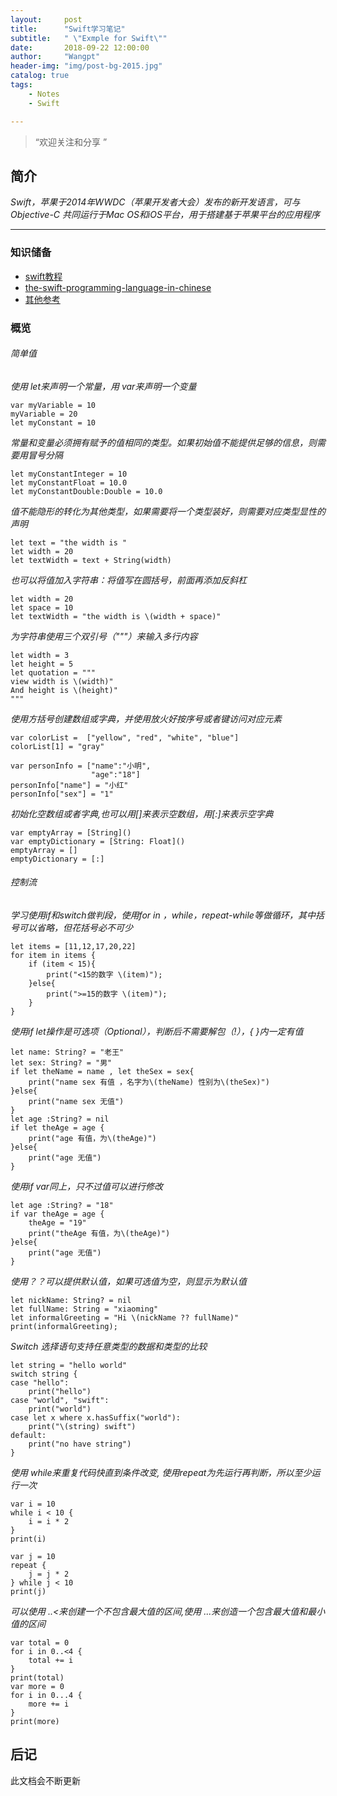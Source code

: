 ```yaml
---
layout:     post
title:      "Swift学习笔记"
subtitle:   " \"Exmple for Swift\""
date:       2018-09-22 12:00:00
author:     "Wangpt"
header-img: "img/post-bg-2015.jpg"
catalog: true
tags:
    - Notes
    - Swift

---
```


> “欢迎关注和分享 ”


## 简介
*Swift，苹果于2014年WWDC（苹果开发者大会）发布的新开发语言，可与Objective-C 共同运行于Mac OS和iOS平台，用于搭建基于苹果平台的应用程序*

---


### 知识储备

* [swift教程](https://swift.org)
* [the-swift-programming-language-in-chinese](https://github.com/numbbbbb/the-swift-programming-language-in-chinese)
* [其他参考](http://www.runoob.com/swift/swift-basic-syntax.html)


### 概览

###### 简单值
*使用 let来声明一个常量，用 var来声明一个变量*

```
var myVariable = 10
myVariable = 20
let myConstant = 10
```
*常量和变量必须拥有赋予的值相同的类型。如果初始值不能提供足够的信息，则需要用冒号分隔*

```
let myConstantInteger = 10
let myConstantFloat = 10.0
let myConstantDouble:Double = 10.0
```
*值不能隐形的转化为其他类型，如果需要将一个类型装好，则需要对应类型显性的声明* 

```
let text = "the width is "
let width = 20
let textWidth = text + String(width)
```

*也可以将值加入字符串：将值写在圆括号，前面再添加反斜杠*

```
let width = 20
let space = 10
let textWidth = "the width is \(width + space)"
```

*为字符串使用三个双引号（"""）来输入多行内容*

```
let width = 3
let height = 5
let quotation = """
view width is \(width)"
And height is \(height)"
"""
```

*使用方括号创建数组或字典，并使用放火好按序号或者键访问对应元素*

```
var colorList =  ["yellow", "red", "white", "blue"]
colorList[1] = "gray"

var personInfo = ["name":"小明",
                  "age":"18"]
personInfo["name"] = "小红"
personInfo["sex"] = "1"
```

*初始化空数组或者字典,也可以用[]来表示空数组，用[:]来表示空字典*

```
var emptyArray = [String]()
var emptyDictionary = [String: Float]()
emptyArray = []
emptyDictionary = [:]
```
###### 控制流
*学习使用if和switch做判段，使用for in ，while，repeat-while等做循环，其中括号可以省略，但花括号必不可少*

```
let items = [11,12,17,20,22]
for item in items {
    if (item < 15){
        print("<15的数字 \(item)");
    }else{
        print(">=15的数字 \(item)");
    }
}
```

*使用if let操作是可选项（Optional），判断后不需要解包（!），{ }内一定有值*

```
let name: String? = "老王"
let sex: String? = "男"
if let theName = name , let theSex = sex{
    print("name sex 有值 ，名字为\(theName) 性别为\(theSex)")
}else{
    print("name sex 无值")
}
let age :String? = nil
if let theAge = age {
    print("age 有值，为\(theAge)")
}else{
    print("age 无值")
}
```

*使用if var同上，只不过值可以进行修改*

```
let age :String? = "18"
if var theAge = age {
    theAge = "19"
    print("theAge 有值，为\(theAge)")
}else{
    print("age 无值")
}
```
*使用？？可以提供默认值，如果可选值为空，则显示为默认值*

```
let nickName: String? = nil
let fullName: String = "xiaoming"
let informalGreeting = "Hi \(nickName ?? fullName)"
print(informalGreeting);
```

*Switch 选择语句支持任意类型的数据和类型的比较*

```
let string = "hello world"
switch string {
case "hello":
    print("hello")
case "world", "swift":
    print("world")
case let x where x.hasSuffix("world"):
    print("\(string) swift")
default:
    print("no have string")
}
```
*使用 while来重复代码快直到条件改变, 使用repeat为先运行再判断，所以至少运行一次*

```
var i = 10
while i < 10 {
    i = i * 2
}
print(i)

var j = 10
repeat {
    j = j * 2
} while j < 10
print(j)
```
*可以使用 ..<来创建一个不包含最大值的区间,使用 ...来创造一个包含最大值和最小值的区间*

```
var total = 0
for i in 0..<4 {
    total += i
}
print(total)
var more = 0
for i in 0...4 {
    more += i
}
print(more)
```


## 后记

此文档会不断更新
